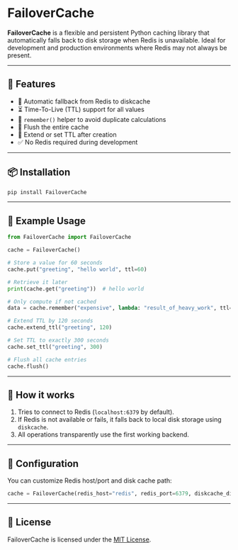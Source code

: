 # FailoverCache

**FailoverCache** is a flexible and persistent Python caching library that automatically falls back to disk storage when Redis is unavailable. Ideal for development and production environments where Redis may not always be present.

---

## 🚀 Features

- 🔁 Automatic fallback from Redis to diskcache
- ⏳ Time-To-Live (TTL) support for all values
- 🧠 `remember()` helper to avoid duplicate calculations
- 🧹 Flush the entire cache
- 🔄 Extend or set TTL after creation
- ✅ No Redis required during development

---

## 📦 Installation

```bash
pip install FailoverCache
```

---

## 🧪 Example Usage

```python
from FailoverCache import FailoverCache

cache = FailoverCache()

# Store a value for 60 seconds
cache.put("greeting", "hello world", ttl=60)

# Retrieve it later
print(cache.get("greeting"))  # hello world

# Only compute if not cached
data = cache.remember("expensive", lambda: "result_of_heavy_work", ttl=300)

# Extend TTL by 120 seconds
cache.extend_ttl("greeting", 120)

# Set TTL to exactly 300 seconds
cache.set_ttl("greeting", 300)

# Flush all cache entries
cache.flush()
```

---

## 📂 How it works

1. Tries to connect to Redis (`localhost:6379` by default).
2. If Redis is not available or fails, it falls back to local disk storage using `diskcache`.
3. All operations transparently use the first working backend.

---

## 🔧 Configuration

You can customize Redis host/port and disk cache path:

```python
cache = FailoverCache(redis_host="redis", redis_port=6379, diskcache_directory=".my_cache")
```

---

## 📄 License

FailoverCache is licensed under the [MIT License](LICENSE).
